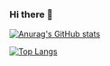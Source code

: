 ### Hi there 👋

[![Anurag's GitHub stats](https://github-readme-stats-beta-bice-69.vercel.app/api?username=Jay8012&show_icons=true)](https://github.com/anuraghazra/github-readme-stats)

[![Top Langs](https://github-readme-stats-beta-bice-69.vercel.app/api/top-langs/?username=Jay8012)](https://github.com/anuraghazra/github-readme-stats)

<!--
**Jay8012/Jay8012** is a ✨ _special_ ✨ repository because its `README.md` (this file) appears on your GitHub profile.

Here are some ideas to get you started:

- 🔭 I’m currently working on ...
- 🌱 I’m currently learning ...
- 👯 I’m looking to collaborate on ...
- 🤔 I’m looking for help with ...
- 💬 Ask me about ...
- 📫 How to reach me: ...
- 😄 Pronouns: ...
- ⚡ Fun fact: ...
-->
